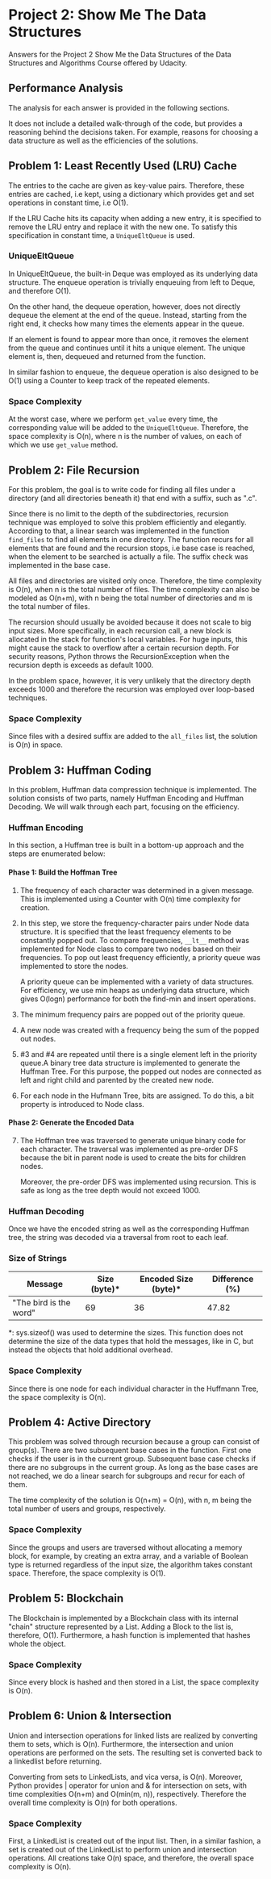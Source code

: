 # Project 2: Show Me The Data Structures

Answers for the Project 2 Show Me the Data Structures of the Data Structures and Algorithms Course offered by Udacity.

## Performance Analysis
The analysis for each answer is provided in the following sections. 

It does not include a detailed walk-through of the code, but provides a reasoning behind the decisions taken. For example, reasons for choosing a data structure as well as the efficiencies of the solutions.

## Problem 1: Least Recently Used (LRU) Cache
The entries to the cache are given as key-value pairs. Therefore, these entries are cached, i.e kept, using a dictionary which provides get and set operations in constant time, i.e O(1). 

If the LRU Cache hits its capacity when adding a new entry, it is specified to remove the LRU entry and replace it with the new one. To satisfy this specification in constant time, a `UniqueEltQueue` is used.


### UniqueEltQueue
In UniqueEltQueue, the built-in Deque was employed as its underlying data structure. The enqueue operation is trivially enqueuing from left to Deque, and therefore O(1). 

On the other hand, the dequeue operation, however, does not directly dequeue the element at the end of the queue. Instead, starting from the right end, it checks how many times the elements appear in the queue. 

If an element is found to appear more than once, it removes the element from the queue and continues until it hits a unique element. The unique element is, then, dequeued and returned from the function. 

In similar fashion to enqueue, the dequeue operation is also designed to be O(1) using a Counter to keep track of the repeated elements.


### Space Complexity
At the worst case, where we perform `get_value` every time, the corresponding value will be added to the `UniqueEltQueue`. Therefore, the space complexity is O(n), where n is the number of values, on each of which we use `get_value` method. 

## Problem 2: File Recursion
For this problem, the goal is to write code for finding all files under a directory (and all directories beneath it) that end with a suffix, such as ".c".

Since there is no limit to the depth of the subdirectories, recursion technique was employed to solve this problem efficiently and elegantly. According to that, a linear search was implemented in the function `find_files` to find all elements in one directory. The function recurs for all elements that are found and the recursion stops, i.e base case is reached, when the element to be searched is actually a file. The suffix check was implemented in the base case.   

All files and directories are visited only once. Therefore, the time complexity is O(n), when n is the total number of files. The time complexity can also be modeled as O(n+m), with n being the total number of directories and m is the total number of files.

The recursion should usually be avoided because it does not scale to big input sizes.  More specifically, in each recursion call, a new block is allocated in the stack for function's local variables. For huge inputs, this might cause the stack to overflow after a certain recursion depth. For security reasons, Python throws the RecursionException when the recursion depth is exceeds as default 1000.

In the problem space, however, it is very unlikely that the directory depth exceeds 1000 and therefore the recursion was employed over loop-based techniques.


### Space Complexity
Since files with a desired suffix are added to the `all_files` list, the solution is O(n) in space.  

## Problem 3: Huffman Coding
In this problem, Huffman data compression technique is implemented. The solution consists of two parts, namely Huffman Encoding and Huffman Decoding. We will walk through each part, focusing on the efficiency. 

### Huffman Encoding
In this section, a Huffman tree is built in a bottom-up approach and the steps are enumerated below:

#### Phase 1: Build the Hoffman Tree
1. The frequency of each character was determined in a given message. This is implemented using a Counter with O(n) time complexity for creation.

2. In this step, we store the frequency-character pairs under Node data structure. It is specified that the least frequency elements to be constantly popped out. To compare frequencies, `__lt__` method was implemented for Node class to compare two nodes based on their frequencies. To pop out least frequency efficiently, a priority queue was implemented to store the nodes.  

    A priority queue can be implemented with a variety of data structures. For efficiency, we use min heaps as underlying data structure, which gives O(logn) performance for both the find-min and insert operations.   

3. The minimum frequency pairs are popped out of the priority queue. 
4. A new node was created with a frequency being the sum of the popped out nodes. 
5. #3 and #4 are repeated until there is a single element left in the priority queue.A binary tree data structure is implemented to generate the Huffman Tree. For this purpose, the popped out nodes are connected as left and right child and parented by the created new node.  
6. For each node in the Hufmann Tree, bits are assigned. To do this, a bit property is introduced to Node class.

#### Phase 2: Generate the Encoded Data
7. The Hoffman tree was traversed to generate unique binary code for each character. The traversal was implemented as pre-order DFS because the bit in parent node is used to create the bits for children nodes. 

    Moreover, the pre-order DFS was implemented using recursion. This is safe as long as the tree depth would not exceed 1000.

### Huffman Decoding 
Once we have the encoded string as well as the corresponding Huffman tree, the string was decoded via a traversal from root to each leaf. 

### Size of Strings 
| Message              | Size (byte)* | Encoded Size (byte)* | Difference (%) |
|----------------------|-------------|---------------------|----------------|
| "The bird is the word" | 69          | 36                  | 47.82          |

*: sys.sizeof() was used to determine the sizes. This function does not determine the size of the data types that hold the messages, like in C, but instead the objects that hold additional overhead.  

### Space Complexity
Since there is one node for each individual character in the Huffmann Tree, the space complexity is O(n).  

## Problem 4: Active Directory
This problem was solved through recursion because a group can consist of group(s). There are two subsequent base cases in the function. First one checks if the user is in the current group. Subsequent base case checks if there are no subgroups in the current group. As long as the base cases are not reached, we do a linear search for subgroups and recur for each of them.

The time complexity of the solution is O(n+m) = O(n), with n, m being the total number of users and groups, respectively. 

### Space Complexity
Since the groups and users are traversed without allocating a memory block, for example, by creating an extra array, and a variable of Boolean type is returned regardless of the input size, the algorithm takes constant space. Therefore, the space complexity is O(1). 

## Problem 5: Blockchain
The Blockchain is implemented by a Blockchain class with its internal "chain" structure represented by a List. Adding a Block to the list is, therefore, O(1). Furthermore, a hash function is implemented that hashes whole the object.    

### Space Complexity
Since every block is hashed and then stored in a List, the space complexity is O(n).


## Problem 6: Union & Intersection
Union and intersection operations for linked lists are realized by converting them to sets, which is O(n). Furthermore, the intersection and union operations are performed on the sets. The resulting set is converted back to a linkedlist before returning. 

Converting from sets to LinkedLists, and vica versa, is O(n). Moreover, Python provides | operator for union and & for intersection on sets, with time complexities O(n+m) and O(min(m, n)), respectively. Therefore the overall time complexity is O(n) for both operations.

### Space Complexity
First, a LinkedList is created out of the input list. Then, in a similar fashion, a set is created out of the LinkedList to perform union and intersection operations. All creations take O(n) space, and therefore, the overall space complexity is O(n).

 